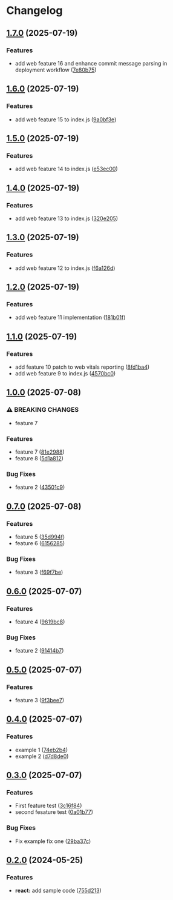 # Changelog

## [1.7.0](https://github.com/mevans7777/release-please/compare/web-v1.6.0...web-v1.7.0) (2025-07-19)


### Features

* add web feature 16 and enhance commit message parsing in deployment workflow ([7e80b75](https://github.com/mevans7777/release-please/commit/7e80b755b27d449f358d1fceee110841978ff57a))

## [1.6.0](https://github.com/mevans7777/release-please/compare/web-v1.5.0...web-v1.6.0) (2025-07-19)


### Features

* add web feature 15 to index.js ([9a0bf3e](https://github.com/mevans7777/release-please/commit/9a0bf3ed09bb678a2adb417c7cfd6ffef6ed0181))

## [1.5.0](https://github.com/mevans7777/release-please/compare/web-v1.4.0...web-v1.5.0) (2025-07-19)


### Features

* add web feature 14 to index.js ([e53ec00](https://github.com/mevans7777/release-please/commit/e53ec00359a6dcc48222dbbd01fd1812fec86ebc))

## [1.4.0](https://github.com/mevans7777/release-please/compare/web-v1.3.0...web-v1.4.0) (2025-07-19)


### Features

* add web feature 13 to index.js ([320e205](https://github.com/mevans7777/release-please/commit/320e20503782d8f7773a0ce2e99384c413ef31eb))

## [1.3.0](https://github.com/mevans7777/release-please/compare/web-v1.2.0...web-v1.3.0) (2025-07-19)


### Features

* add web feature 12 to index.js ([f6a126d](https://github.com/mevans7777/release-please/commit/f6a126db1b2a0541d3daaef164c09af8fe2fbb33))

## [1.2.0](https://github.com/mevans7777/release-please/compare/web-v1.1.0...web-v1.2.0) (2025-07-19)


### Features

* add web feature 11 implementation ([181b01f](https://github.com/mevans7777/release-please/commit/181b01fc327912b26c3ba52f28094d63edb1d3be))

## [1.1.0](https://github.com/mevans7777/release-please/compare/web-v1.0.0...web-v1.1.0) (2025-07-19)


### Features

* add feature 10 patch to web vitals reporting ([8fd1ba4](https://github.com/mevans7777/release-please/commit/8fd1ba459b0a555028c200ec9083b6acf8f41614))
* add web feature 9 to index.js ([4570bc0](https://github.com/mevans7777/release-please/commit/4570bc0c0efae8a1356cd55c4c570820f66bc980))

## [1.0.0](https://github.com/mevans7777/release-please/compare/web-v0.7.0...web-v1.0.0) (2025-07-08)


### ⚠ BREAKING CHANGES

* feature 7

### Features

* feature 7 ([81e2988](https://github.com/mevans7777/release-please/commit/81e2988532a953df2666388887e8dba3e6e5a140))
* feature 8 ([5d1a812](https://github.com/mevans7777/release-please/commit/5d1a8120dd0664e426f13ff178614a6d8f0ac4ac))


### Bug Fixes

* feature 2 ([43501c9](https://github.com/mevans7777/release-please/commit/43501c9328655d5c2955f7c278cee3e05a65c73d))

## [0.7.0](https://github.com/mevans7777/release-please/compare/web-v0.6.0...web-v0.7.0) (2025-07-08)


### Features

* feature 5 ([35d994f](https://github.com/mevans7777/release-please/commit/35d994fadadbd01ca6f44fe23e93bbc3c6d331c8))
* feature 6 ([6156285](https://github.com/mevans7777/release-please/commit/6156285b4300fe74781bbe2ff019d6c22b2c4b4d))


### Bug Fixes

* feature 3 ([f69f7be](https://github.com/mevans7777/release-please/commit/f69f7be839e54911eadb699e01991c3557acc356))

## [0.6.0](https://github.com/mevans7777/release-please/compare/web-v0.5.0...web-v0.6.0) (2025-07-07)


### Features

* feature 4 ([9619bc8](https://github.com/mevans7777/release-please/commit/9619bc8cabbfc9a93597ad4e62101696213776b2))


### Bug Fixes

* feature 2 ([91414b7](https://github.com/mevans7777/release-please/commit/91414b718162c718eec063812602a396160bafb4))

## [0.5.0](https://github.com/mevans7777/release-please/compare/web-v0.4.0...web-v0.5.0) (2025-07-07)


### Features

* feature 3 ([9f3bee7](https://github.com/mevans7777/release-please/commit/9f3bee745e8a0853ff0571587ff4430bee4772d3))

## [0.4.0](https://github.com/mevans7777/release-please/compare/web-v0.3.0...web-v0.4.0) (2025-07-07)


### Features

* example 1 ([74eb2b4](https://github.com/mevans7777/release-please/commit/74eb2b489818f747b5ac89fde7c8f6c3848788b0))
* example 2 ([d7d8de0](https://github.com/mevans7777/release-please/commit/d7d8de0e4961dec3eac1b80a292474706028d3df))

## [0.3.0](https://github.com/mevans7777/release-please/compare/hello-react@v0.2.0...hello-react@v0.3.0) (2025-07-07)


### Features

* First feature test ([3c16f84](https://github.com/mevans7777/release-please/commit/3c16f84c7d477f1e027d5cb9337cf4d50d841d71))
* second fesature test ([0a01b77](https://github.com/mevans7777/release-please/commit/0a01b77478c78fb4f8e83e969b3ea6645525b63c))


### Bug Fixes

* Fix example fix one ([29ba37c](https://github.com/mevans7777/release-please/commit/29ba37c990c006ad9fd77d9594ffbd2a08994488))

## [0.2.0](https://github.com/amarjanica/release-please-monorepo-example/compare/hello-react-v0.1.0...hello-react@v0.2.0) (2024-05-25)


### Features

* **react:** add sample code ([755d213](https://github.com/amarjanica/release-please-monorepo-example/commit/755d2133dde08b8e1aeb2012256ee58b934fc346))
